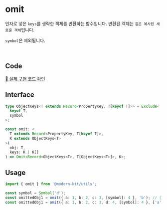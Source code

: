 # omit

인자로 넣은 `keys`를 생략한 객체를 반환하는 함수입니다. 반환된 객체는 `깊은 복사된 새로운 객체`입니다.

`symbol`은 제외됩니다.

<br />

## Code
[🔗 실제 구현 코드 확인](https://github.com/modern-agile-team/modern-kit/blob/main/packages/utils/src/object/omit/index.ts)

## Interface
```ts title="typescript"
type ObjectKeys<T extends Record<PropertyKey, T[keyof T]>> = Exclude<
  keyof T,
  symbol
>;

const omit: <
  T extends Record<PropertyKey, T[keyof T]>,
  K extends ObjectKeys<T>
>(
  obj: T,
  keys: K | K[]
) => Omit<Record<ObjectKeys<T>, T[ObjectKeys<T>]>, K>;
```

## Usage
```ts title="typescript"
import { omit } from '@modern-kit/utils';

const symbol = Symbol('d');
const omittedObj1 = omit({ a: 1, b: 2, c: 3, [symbol]: 4 }, 'b'); // { a: 1, c: 3 }
const omittedObj1 = omit({ a: 1, b: 2, c: 3, d: 4, [symbol]: 4 }, ['a', 'd']); // { b: 2, c: 3 }
```